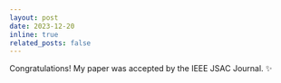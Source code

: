 ```yaml
---
layout: post
date: 2023-12-20
inline: true
related_posts: false
---
```


Congratulations! My paper was accepted by the IEEE JSAC Journal. :sparkles:
